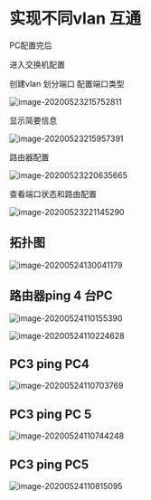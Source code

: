 # 实现不同vlan 互通



PC配置完后



进入交换机配置

创建vlan 划分端口  配置端口类型

![image-20200523215752811](img/image-20200523215752811.png)

显示简要信息

![image-20200523215957391](img/image-20200523215957391.png)



路由器配置

![image-20200523220635665](img/image-20200523220635665.png)



查看端口状态和路由配置

![image-20200523221145290](img/image-20200523221145290.png)







## 拓扑图

![image-20200524130041179](img/image-20200524130041179.png)





## 路由器ping 4 台PC

![image-20200524110155390](img/image-20200524110155390.png)

![image-20200524110224628](img/image-20200524110224628.png)



## PC3 ping PC4

![image-20200524110703769](img/image-20200524110703769.png)



## PC3 ping PC 5

![image-20200524110744248](img/image-20200524110744248.png)



## PC3 ping PC5

![image-20200524110815095](img/image-20200524110815095.png)






